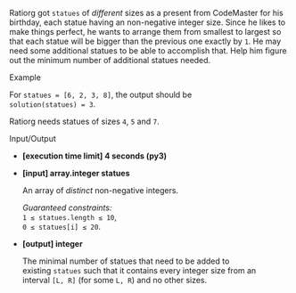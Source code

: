 Ratiorg got `statues` of _different_ sizes as a present from CodeMaster for his birthday, each statue having an non-negative integer size. Since he likes to make things perfect, he wants to arrange them from smallest to largest so that each statue will be bigger than the previous one exactly by `1`. He may need some additional statues to be able to accomplish that. Help him figure out the minimum number of additional statues needed.

Example

For `statues = [6, 2, 3, 8]`, the output should be  
`solution(statues) = 3`.

Ratiorg needs statues of sizes `4`, `5` and `7`.

Input/Output

-   **[execution time limit] 4 seconds (py3)**
    
-   **[input] array.integer statues**
    
    An array of _distinct_ non-negative integers.
    
    _Guaranteed constraints:_  
    `1 ≤ statues.length ≤ 10`,  
    `0 ≤ statues[i] ≤ 20`.
    
-   **[output] integer**
    
    The minimal number of statues that need to be added to existing `statues` such that it contains every integer size from an interval `[L, R]` (for some `L, R`) and no other sizes.